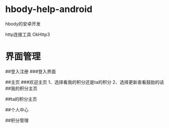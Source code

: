 # hbody-help-android
hbody的安卓开发

http连接工具  OkHttp3


# 界面管理

##登入注册
###登入界面

##主页
###欢迎主页
1、选择看我的积分还是ta的积分
2、选择更新查看鼓励的话
##我的积分主页

##ta的积分主页

##个人中心

##积分管理
